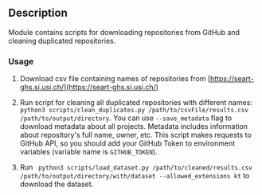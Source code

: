 ## Description

Module contains scripts for downloading repositories from GitHub and cleaning duplicated repositories.

### Usage

1. Download csv file containing names of repositories from [https://seart-ghs.si.usi.ch/](https://seart-ghs.si.usi.ch/)
   
2. Run script for cleaning all duplicated repositories with different names: ``` python3 scripts/clean_duplicates.py /path/to/csvFile/results.csv /path/to/output/directory```. 
   You can use ```--save_metadata``` flag to download metadata about all projects. Metadata includes information about repository's full name, owner, etc.
   This script makes requests to GitHub API, so you should add your GitHub Token to environment variables (variable name is ```GITHUB_TOKEN```).

3. Run ``` python3 scripts/load_dataset.py /path/to/cleaned/results.csv /path/to/output/directory/with/dataset --allowed_extensions kt``` 
   to download the dataset.
